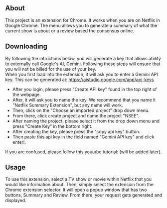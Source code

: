 ## About
This project is an extension for Chrome. It works when you are on Netflix in Google Chrome. The menu allows you to generate a summary of what the current show is about or a review based the consensus online.

## Downloading
By following the intructions below, you will generate a key that allows ability to externally call Google's AI, Gemini. Following these steps will ensure that you will not be billed for the use of your key.  
When you first load into the extension, it will ask you to enter a Gemini API key. This can be generated at: https://aistudio.google.com/app/api-keys 

- After you login, please press "Create API key" found in the top right of the webpage.
- After, it will ask you to name the key. We recommend that you name it "Netflix Summary Extension", but any name will work.
- Then, click on the "Choose an imported project" drop down menu.
- From there, click create project and name the project "NSEE".
- After naming the project, please select it from the drop down menu and press "Create Key" in the bottom right.
- After creating the key, please press the "copy api key" button.
- Then paste this api key in the field named "Gemini API key" and click enter!.

If you are confused, please follow this youtube tutorial: (will be added later).

## Usage
To use this extension, select a TV show or movie within Netflix that you would like information about. Then, simply select the extension from the Chrome extension selector. It will open a popup window that has two buttons, Summary and Review. From there, your request gets generated and displayed.

